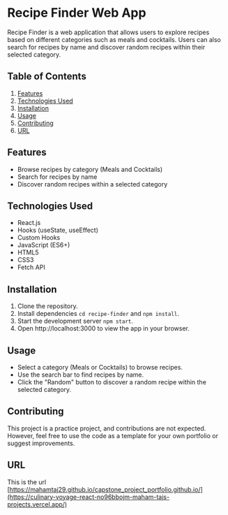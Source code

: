 # Recipe Finder Web App

Recipe Finder is a web application that allows users to explore recipes based on different categories such as meals and cocktails. Users can also search for recipes by name and discover random recipes within their selected category.

## Table of Contents

1. [Features](#features)
2. [Technologies Used](#technologies-used)
3. [Installation](#installation)
4. [Usage](#usage)
5. [Contributing](#contributing)
6. [URL](#url)

## Features

- Browse recipes by category (Meals and Cocktails)
- Search for recipes by name
- Discover random recipes within a selected category

## Technologies Used

- React.js
- Hooks (useState, useEffect)
- Custom Hooks
- JavaScript (ES6+)
- HTML5
- CSS3
- Fetch API

## Installation

1. Clone the repository.
2. Install dependencies `cd recipe-finder` and `npm install`.
3. Start the development server `npm start`.
4. Open http://localhost:3000 to view the app in your browser.

## Usage

- Select a category (Meals or Cocktails) to browse recipes.
- Use the search bar to find recipes by name.
- Click the "Random" button to discover a random recipe within the selected category.

## Contributing

This project is a practice project, and contributions are not expected. However, feel free to use the code as a template for your own portfolio or suggest improvements.

## URL
This is the url [https://mahamtaj29.github.io/capstone_project_portfolio.github.io/](https://culinary-voyage-react-no96bbojm-maham-tajs-projects.vercel.app/)
